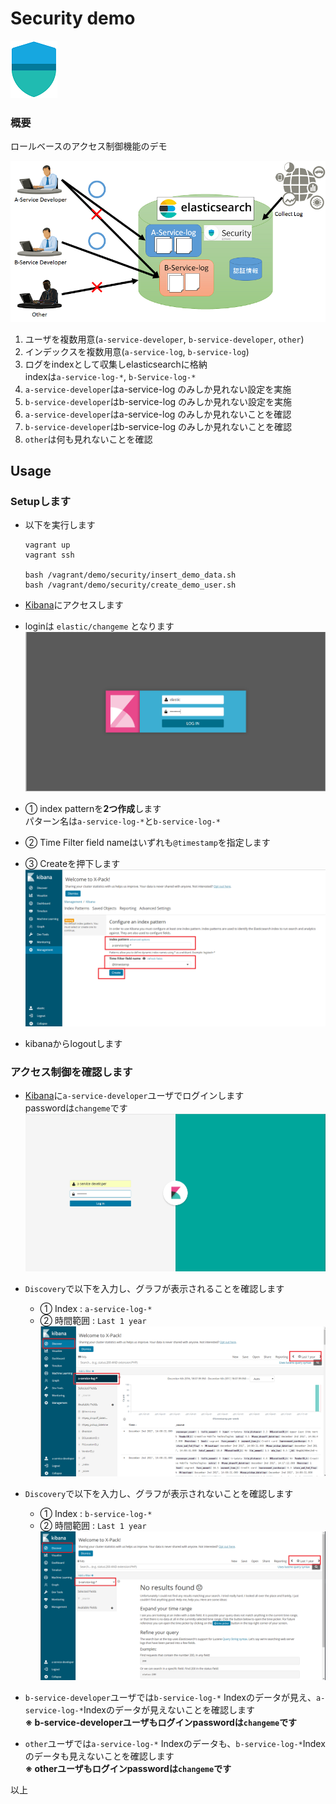 # Security demo

![security_logo](../../docs/images/security_logo.png)

### 概要  
ロールベースのアクセス制御機能のデモ  

![security_demo](../../docs/images/security_demo_01.png)

1. ユーザを複数用意(`a-service-developer`, `b-service-developer`, `other`)
1. インデックスを複数用意(`a-service-log`, `b-service-log`)
1. ログをindexとして収集しelasticsearchに格納  
   indexは`a-service-log-*`, `b-Service-log-*`
1. `a-service-developer`はa-service-log のみしか見れない設定を実施
1. `b-service-developer`はb-service-log のみしか見れない設定を実施
1. `a-service-developer`はa-service-log のみしか見れないことを確認
1. `b-service-developer`はb-service-log のみしか見れないことを確認
1. `other`は何も見れないことを確認

## Usage

### Setupします
* 以下を実行します
   ```
   vagrant up
   vagrant ssh

   bash /vagrant/demo/security/insert_demo_data.sh
   bash /vagrant/demo/security/create_demo_user.sh
   ```

* [Kibana](http://127.0.0.1:15601)にアクセスします  

* loginは `elastic/changeme` となります  
![kibana_ope_01_login](../../docs/images/kibana_ope_01_login.png)

* ① index patternを**2つ作成**します  
  パターン名は`a-service-log-*`と`b-service-log-*`
* ② Time Filter field nameはいずれも`@timestamp`を指定します  
* ③ Createを押下します
![security_demo_02](../../docs/images/security_demo_02.png)

* kibanaからlogoutします

### アクセス制御を確認します

* [Kibana](http://127.0.0.1:15601)に`a-service-developer`ユーザでログインします  
  passwordは`changeme`です
![security_demo_03](../../docs/images/security_demo_03.png)

* `Discovery`で以下を入力し、グラフが表示されることを確認します  
  * ① Index : `a-service-log-*`
  * ② 時間範囲 : `Last 1 year`
  ![security_demo_04](../../docs/images/security_demo_04.png)

* `Discovery`で以下を入力し、グラフが表示されないことを確認します  
  * ① Index : `b-service-log-*`
  * ② 時間範囲 : `Last 1 year`
![security_demo_05](../../docs/images/security_demo_05.png)

* `b-service-developer`ユーザでは`b-service-log-*` Indexのデータが見え、`a-service-log-*`Indexのデータが見えないことを確認します  
**※ b-service-developerユーザもログインpasswordは`changeme`です**

* `other`ユーザでは`a-service-log-*` Indexのデータも、`b-service-log-*`Indexのデータも見えないことを確認します  
**※ otherユーザもログインpasswordは`changeme`です**

以上

